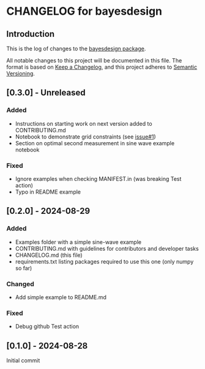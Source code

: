 # CHANGELOG for bayesdesign

## Introduction

This is the log of changes to the [bayesdesign package](https://github.com/dkirkby/bayesdesign).

All notable changes to this project will be documented in this file. The format is based on [Keep a Changelog](https://keepachangelog.com/en/1.1.0/), and this project adheres to [Semantic Versioning](https://semver.org/spec/v2.0.0.html).

## [0.3.0] - Unreleased

### Added

- Instructions on starting work on next version added to CONTRIBUTING.md
- Notebook to demonstrate grid constraints (see [issue#1](https://github.com/dkirkby/bayesdesign/issues/1))
- Section on optimal second measurement in sine wave example notebook

### Fixed

- Ignore examples when checking MANIFEST.in (was breaking Test action)
- Typo in README example

## [0.2.0] - 2024-08-29

### Added

- Examples folder with a simple sine-wave example
- CONTRIBUTING.md with guidelines for contributors and developer tasks
- CHANGELOG.md (this file)
- requirements.txt listing packages required to use this one (only numpy so far)

### Changed

- Add simple example to README.md

### Fixed

- Debug github Test action

## [0.1.0] - 2024-08-28

Initial commit
